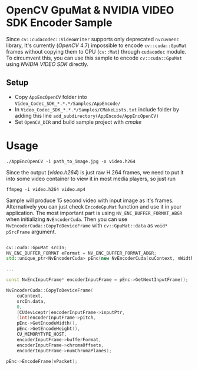 # OpenCV GpuMat & NVIDIA VIDEO SDK Encoder Sample
Since `cv::cudacodec::VideoWriter` supports only deprecated `nvcuvnenc` library, It's currently (*OpenCV* 4.7) impossible to encode `cv::cuda::GpuMat` frames without copying them to CPU (`cv::Mat`) through `cudacodec` module. To circumvent this, you can use this sample to encode `cv::cuda::GpuMat` using  *NVIDIA VIDEO SDK* directly. 

## Setup
* Copy `AppEncOpenCV` folder into `Video_Codec_SDK_*.*.*/Samples/AppEncode/`  
* In `Video_Codec_SDK_*.*.*/Samples/CMakeLists.txt` include folder by adding  this line
`add_subdirectory(AppEncode/AppEncOpenCV)`
* Set `OpenCV_DIR` and build sample project with *cmake*

# Usage
`./AppEncOpenCV -i path_to_image.jpg -o video.h264`

Since the output (_video.h264_) is just raw H.264 frames, we need to put it into some video container to view it in most media players, so just run

`ffmpeg -i video.h264 video.mp4`

Sample will produce 15 second video with input image as it's frames. Alternatively you can just check `EncodeGpuMat` function and use it in your application. The most important part is using `NV_ENC_BUFFER_FORMAT_ABGR` when initializing `NvEncoderCuda`. Then you can use `NvEncoderCuda::CopyToDeviceFrame` with `cv::GpuMat::data`  as `void* pSrcFrame`  argument.

```c++

cv::cuda::GpuMat srcIn;
NV_ENC_BUFFER_FORMAT eFormat = NV_ENC_BUFFER_FORMAT_ABGR;
std::unique_ptr<NvEncoderCuda> pEnc(new NvEncoderCuda(cuContext, nWidth, nHeight, eFormat));

...

const NvEncInputFrame* encoderInputFrame = pEnc->GetNextInputFrame();

NvEncoderCuda::CopyToDeviceFrame(
	cuContext, 
	srcIn.data, 
	0, 
	(CUdeviceptr)encoderInputFrame->inputPtr,
	(int)encoderInputFrame->pitch,
	pEnc->GetEncodeWidth(),
	pEnc->GetEncodeHeight(),
	CU_MEMORYTYPE_HOST,
	encoderInputFrame->bufferFormat,
	encoderInputFrame->chromaOffsets,
	encoderInputFrame->numChromaPlanes);
	
pEnc->EncodeFrame(vPacket);

```
